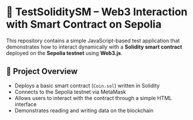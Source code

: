 # 🔗 TestSoliditySM – Web3 Interaction with Smart Contract on Sepolia

This repository contains a simple JavaScript-based test application that demonstrates how to interact dynamically with a **Solidity smart contract** deployed on the **Sepolia testnet** using **Web3.js**.

## 🚀 Project Overview

- Deploys a basic smart contract (`Coin.sol`) written in Solidity
- Connects to the Sepolia testnet via MetaMask
- Allows users to interact with the contract through a simple HTML interface
- Demonstrates reading and writing data on the blockchain



